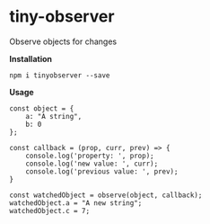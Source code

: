 # tiny-observer

Observe objects for changes

**Installation**

    npm i tinyobserver --save

**Usage**

    const object = {
        a: "A string",
        b: 0
    };
    
    const callback = (prop, curr, prev) => {
        console.log('property: ', prop);
        console.log('new value: ', curr);
        console.log('previous value: ', prev);
    }
    
    const watchedObject = observe(object, callback);
    watchedObject.a = "A new string";
    watchedObject.c = 7;
